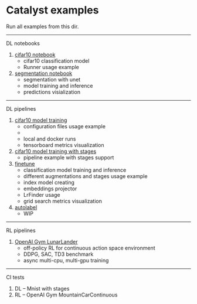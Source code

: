 # Catalyst examples

Run all examples from this dir.

---

DL notebooks

1. [cifar10 notebook](examples/notebook-example.ipynb)
    - cifar10 classification model
    - Runner usage example
2. [segmentation notebook](examples/segmentation-example.ipynb)
    - segmentation with unet
    - model training and inference
    - predictions visialization

---

DL pipelines
1. [cifar10 model training](examples/cifar_simple)
    - configuration files usage example
    - 
    - local and docker runs
    - tensorboard metrics visualization
2. [cifar10 model training with stages](examples/cifar_stages)
    - pipeline example with stages support
3. [finetune](examples/finetune)
    - classification model training and inference
    - different augmentations and stages usage example
    - index model creating
    - embeddings projector
    - LrFinder usage
    - grid search metrics visualization
4. [autolabel](examples/autolabel)
    - WIP

---

RL pipelines
1. [OpenAI Gym LunarLander](examples/rl_gym)
    - off-policy RL for continuous action space environment
    - DDPG, SAC, TD3 benchmark
    - async multi-cpu, multi-gpu training

---

CI tests

1. DL – Mnist with stages
2. RL – OpenAI Gym MountainCarContinuous
